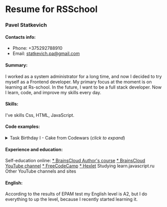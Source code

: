 # Resume for RSSchool

### Pavel Statkevich

#### Contacts info:
* Phone: +375292788910
* Email: statkevich.pa@gmail.com

#### Summary: 
I worked as a system administrator for a long time, and now I decided to try myself as a Frontend developer. My primary focus at the moment is on learning at Rs-school.  In the future, I want to be a full stack developer. Now I learn, code, and improve my skills every day.

#### Skills: 
I've skills Css, HTML, JavaScript. 

#### Code examples:

<details>
  <summary>Task Birthday I - Cake from Codewars (<i>click to expand</i>)</summary>

```
function cake(x, y){
    let sum = (y) => {
        let arr = y.split('');
        for (let index = 0; index < arr.length; index++) {
            if (index % 2 !== 0 ) {
            arr[index] = index + 1;
        } else {
            arr[index] = arr[index].charCodeAt();
        }
    }
    return arr.reduce((acc, val) => acc + val);
    }
    if (sum(y) * 100 / x > 70 ) {
        return 'Fire!';
    } 
    return 'That was close!'; 
} 
```

</details>

#### Experience and education:

Self-education online:
[* BrainsCloud Author's course](https://brainscloud.ru/landing/html-css)
[* BrainsCloud YouTube channel](https://www.youtube.com/c/BrainsCloud)
[* FreeCodeCamp](https://www.freecodecamp.org/st-paul)
[* Hexlet](https://ru.hexlet.io/)
Studying learn.javascript.ru
Other YouTube channels and sites

#### English:
According to the results of EPAM test my English level  is A2, but I do everything to up the level, because I recently started learning it.